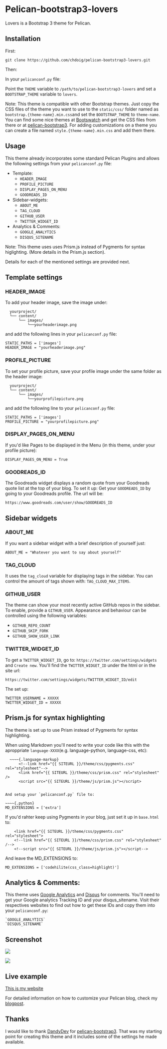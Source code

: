 # Pelican-bootstrap3-lovers

Lovers is a Bootstrap 3 theme for Pelican.


## Installation

First:

`git clone https://github.com/chdoig/pelican-bootstrap3-lovers.git`

Then:

In your `pelicanconf.py` file:

Point the `THEME` variable to `/path/to/pelican-bootstrap3-lovers` and set a `BOOTSTRAP_THEME` variable to `lovers`. 

Note: This theme is compatible with other Bootstrap themes. Just copy the CSS files of the theme you want to use to the `static/css/` folder named as `bootstrap.{theme-name}.min.css`and set the `BOOTSTRAP_THEME` to `theme-name`. You can find some nice themes at [Bootswatch](http://bootswatch.com/) and get the CSS files from there or at [pelican-bootstrap3](https://github.com/DandyDev/pelican-bootstrap3). For adding customizations on a theme you can create a file named `style.{theme-name}.min.css` and add them there.

## Usage

This theme already incorporates some standard Pelican Plugins and allows the following settings from your `pelicanconf.py` file:

* Template:
	* `HEADER_IMAGE`
	* `PROFILE_PICTURE`
	* `DISPLAY_PAGES_ON_MENU`
	* `GOODREADS_ID`
* Sidebar-widgets:
	* `ABOUT_ME`
	* `TAG_CLOUD`
	* `GITHUB_USER`
	* `TWITTER_WIDGET_ID`
* Analytics & Comments:
	* `GOOGLE_ANALYTICS`
	* `DISQUS_SITENAME`

Note: This theme uses uses Prism.js instead of Pygments for syntax higlighting. (More details in the Prism.js section).

Details for each of the mentioned settings are provided next.

## Template settings

### HEADER_IMAGE

To add your header image, save the image under:

~~~~{.bash}
  yourproject/
  └── content/
      └── images/
          └──yourheaderimage.png
~~~~    

and add the following lines in your `pelicanconf.py` file:

~~~~{.python}
STATIC_PATHS = ['images']
HEADER_IMAGE = "yourheaderimage.png"
~~~~

### PROFILE_PICTURE

To set your profile picture, save your profile image under the same folder as the header image:

~~~~{.bash}
  yourproject/
  └── content/
      └── images/
          └──yourprofilepicture.png
~~~~   

and add the following line to your `pelicanconf.py` file:

~~~~{.python}
STATIC_PATHS = ['images']
PROFILE_PICTURE = "yourprofilepicture.png"
~~~~ 

### DISPLAY_PAGES_ON_MENU

If you'd like Pages to be displayed in the Menu (in this theme, under your profile picture):

~~~~{python}
DISPLAY_PAGES_ON_MENU = True
~~~~ 

### GOODREADS_ID

The Goodreads widget displays a random quote from your Goodreads quote list at the top of your blog. To set it up:
Get your `GOODREADS_ID` by going to your Goodreads profile. The url will be: 

`https://www.goodreads.com/user/show/GOODREADS_ID`

## Sidebar widgets

### ABOUT_ME

If you want a sidebar widget with a brief description of yourself just:

~~~~{python}
ABOUT_ME = "Whatever you want to say about yourself"
~~~~ 

### TAG_CLOUD

It uses the `tag_cloud` variable for displaying tags in the sidebar. You can control the amount of tags shown with: `TAG_CLOUD_MAX_ITEMS`.

### GITHUB_USER

The theme can show your most recently active GitHub repos in the sidebar. To enable, provide a `GITHUB_USER`. Appearance and behaviour can be controlled using the following variables:

* `GITHUB_REPO_COUNT`
* `GITHUB_SKIP_FORK`
* `GITHUB_SHOW_USER_LINK`

### TWITTER_WIDGET_ID

To get a `TWITTER_WIDGET_ID`, go to: `https://twitter.com/settings/widgets` and `Create new`. You'll find the `TWITTER_WIDGET_ID` under the html or in the site url:

`https://twitter.com/settings/widgets/TWITTER_WIDGET_ID/edit`

The set up:

~~~~{.python}
TWITTER_USERNAME = XXXXX
TWITTER_WIDGET_ID = XXXXX
~~~~

## Prism.js for syntax highlighting

The theme is set up to use Prism instead of Pygments for syntax highlighting.

When using Markdown you'll need to write your code like this with the aproppriate `language-XXXX`(e.g. language-python, language-css, etc):

~~~~{.bash}
  ~~~~{.language-markup}
      <!--link href="{{ SITEURL }}/theme/css/pygments.css" rel="stylesheet"-->
      <link href="{{ SITEURL }}/theme/css/prism.css" rel="stylesheet" />
      <script src="{{ SITEURL }}/theme/js/prism.js"></script>
  ~~~~ 
~~~~ 

And setup your `pelicanconf.py` file to:

~~~~{.python}
MD_EXTENSIONS = ['extra']
~~~~ 

If you'd rahter keep using Pygments in your blog, just set it up in `base.html` to:

~~~~{.markup}
    <link href="{{ SITEURL }}/theme/css/pygments.css" rel="stylesheet">
    <!--link href="{{ SITEURL }}/theme/css/prism.css" rel="stylesheet" /-->
    <!--script src="{{ SITEURL }}/theme/js/prism.js"></script-->
~~~~

And leave the MD_EXTENSIONS to:

~~~~{.language-python}
MD_EXTENSIONS = ['codehilite(css_class=highlight)']
~~~~ 

## Analytics & Comments:

This theme uses [Google Analytics](www.google.com/analytics) and [Disqus](http://disqus.com/) for comments. You'll need to get your Google analytics Tracking ID and your disqus_sitename. Visit their respectives websites to find out how to get these IDs and copy them into your `pelicanconf.py`:

~~~~{.python}
`GOOGLE_ANALYTICS`
`DISQUS_SITENAME`
~~~~

## Screenshot

![](screenshot.png)

![](screenshot-article.png)

## Live example

[This is my website](http://chdoig.github.io)

For detailed information on how to customize your Pelican blog, check my [blogpost](http://chdoig.github.io/create-pelican-blog).

## Thanks

I would like to thank [DandyDev](http://dandydev.net/) for [pelican-bootstrap3](https://github.com/DandyDev/pelican-bootstrap3). That was my starting point for creating this theme and it includes some of the settings he made available.